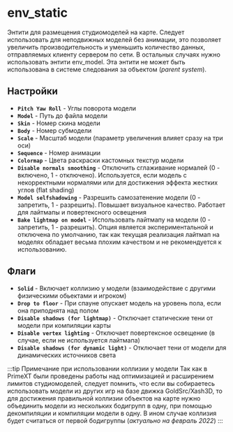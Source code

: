 ﻿# env_static
Энтити для размещения студиомоделей на карте. Следует использовать для неподвижных моделей без анимации, это позволяет увеличить производительность и уменьшить количество данных, отправляемых клиенту сервером по сети. В остальных случаях нужно использовать энтити env_model. Эта энтити не может быть использована в системе следования за объектом (*parent system*).

## Настройки
- **`Pitch Yaw Roll`** - Углы поворота модели
- **`Model`** - Путь до файла модели
- **`Skin`** -  Номер скина модели
- **`Body`** - Номер субмодели
- **`Scale`** - Масштаб модели (параметр увеличения влияет сразу на три оси) 
- **`Sequence`** - Номер анимации
- **`Colormap`** - Цвета раскраски кастомных текстур модели
- **`Disable normals smoothing`** - Отключить сглаживание нормалей (0 - включено, 1 - отключено). Используется, если модель с некорректными нормалями или для достижения эффекта жестких углов (flat shading)
- **`Model selfshadowing`** - Разрешить самозатенение модели (0 - запретить, 1 - разрешить). Повышает визуальное качество. Работает для лайтмапы и повертексного освещения
- **`Bake lightmap on model`** - Использовать лайтмапу на модели (0 - запретить, 1 - разрешить). Опция является экспериментальной и отключена по умолчанию, так как текущая реализация лайтмап на моделях обладает весьма плохим качеством и не рекомендуется к использованию.

## Флаги
- **`Solid`** - Включает коллизию у модели (взаимодействие с другими физическими обьектами и игроком)
- **`Drop to floor`** - При спауне опускает модель на уровень пола, если она приподнята над полом
- **`Disable shadows (for lightmap)`** - Отключает статические тени от модели при компиляции карты
- **`Disable vertex lighting`** - Отключает повертексное освещение (в случае, если не используется лайтмапа)
- **`Disable shadows (for dynamic light)`** - Отключает тени от модели для динамических источников света

:::tip Примечание при использовании коллизии у модели
Так как в PrimeXT были проведены работы над оптимизацией и расширением лимитов студиомоделей, следует помнить, что если вы собираетесь использовать модели из других игр на базе движка GoldSrc/Xash3D, то для достижения правильной коллизии объектов на карте нужно объединить модели из нескольких бодигрупп в одну, при помощью декомпиляции и компиляции модели в одну. В ином случае коллизия будет считаться от первой бодигруппы (*актуально на февраль 2022*)
::: 
